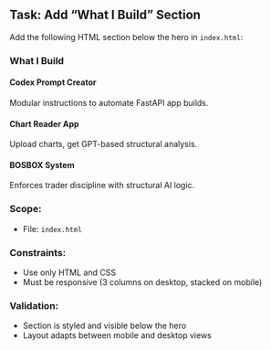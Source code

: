 ## Task: Add “What I Build” Section

Add the following HTML section below the hero in `index.html`:

<section class="what-i-build">
  <h3>What I Build</h3>
  <div class="features">
    <div class="feature">
      <h4>Codex Prompt Creator</h4>
      <p>Modular instructions to automate FastAPI app builds.</p>
    </div>
    <div class="feature">
      <h4>Chart Reader App</h4>
      <p>Upload charts, get GPT-based structural analysis.</p>
    </div>
    <div class="feature">
      <h4>BOSBOX System</h4>
      <p>Enforces trader discipline with structural AI logic.</p>
    </div>
  </div>
</section>

### Scope:
- File: `index.html`

### Constraints:
- Use only HTML and CSS
- Must be responsive (3 columns on desktop, stacked on mobile)

### Validation:
- Section is styled and visible below the hero
- Layout adapts between mobile and desktop views
